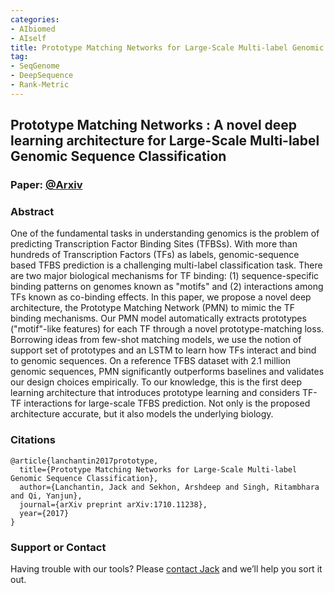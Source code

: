 ```yaml
---
categories:
- AIbiomed
- AIself
title: Prototype Matching Networks for Large-Scale Multi-label Genomic Sequence Classification
tag:
- SeqGenome
- DeepSequence
- Rank-Metric
---
```


<a name="pmn"></a>

## Prototype Matching Networks : A novel deep learning architecture for Large-Scale Multi-label Genomic Sequence Classification


### Paper: [@Arxiv](https://arxiv.org/abs/1710.11238)


### Abstract
One of the fundamental tasks in understanding genomics is the problem of predicting Transcription Factor Binding Sites (TFBSs). With more than hundreds of Transcription Factors (TFs) as labels, genomic-sequence based TFBS prediction is a challenging multi-label classification task. There are two major biological mechanisms for TF binding: (1) sequence-specific binding patterns on genomes known as "motifs" and (2) interactions among TFs known as co-binding effects. In this paper, we propose a novel deep architecture, the Prototype Matching Network (PMN) to mimic the TF binding mechanisms. Our PMN model automatically extracts prototypes ("motif"-like features) for each TF through a novel prototype-matching loss. Borrowing ideas from few-shot matching models, we use the notion of support set of prototypes and an LSTM to learn how TFs interact and bind to genomic sequences. On a reference TFBS dataset with 2.1 million genomic sequences, PMN significantly outperforms baselines and validates our design choices empirically. To our knowledge, this is the first deep learning architecture that introduces prototype learning and considers TF-TF interactions for large-scale TFBS prediction. Not only is the proposed architecture accurate, but it also models the underlying biology.



### Citations

```
@article{lanchantin2017prototype,
  title={Prototype Matching Networks for Large-Scale Multi-label Genomic Sequence Classification},
  author={Lanchantin, Jack and Sekhon, Arshdeep and Singh, Ritambhara and Qi, Yanjun},
  journal={arXiv preprint arXiv:1710.11238},
  year={2017}
}
```

### Support or Contact

Having trouble with our tools? Please [contact Jack](mailto:jacklanchantin@gmail.com) and we’ll help you sort it out.
